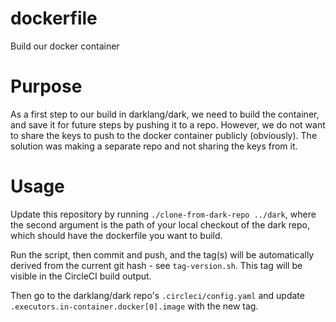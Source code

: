 # dockerfile
Build our docker container

# Purpose

As a first step to our build in darklang/dark, we need to build the container,
and save it for future steps by pushing it to a repo. However, we do not want
to share the keys to push to the docker container publicly (obviously). The
solution was making a separate repo and not sharing the keys from it.

# Usage

Update this repository by running `./clone-from-dark-repo ../dark`, where the
second argument is the path of your local checkout of the dark repo, which
should have the dockerfile you want to build.

Run the script, then commit and push, and the tag(s) will be automatically
derived from the current git hash - see `tag-version.sh`. This tag will be
visible in the CircleCI build output.

Then go to the darklang/dark repo's `.circleci/config.yaml` and update
`.executors.in-container.docker[0].image` with the new tag.

